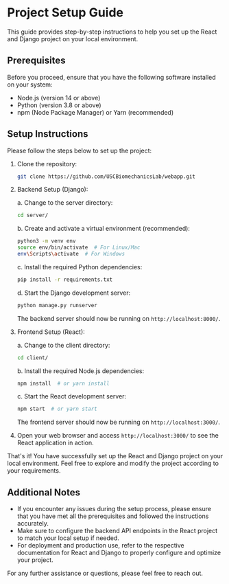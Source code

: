 # Project Setup Guide

This guide provides step-by-step instructions to help you set up the React and Django project on your local environment.

## Prerequisites

Before you proceed, ensure that you have the following software installed on your system:

- Node.js (version 14 or above)
- Python (version 3.8 or above)
- npm (Node Package Manager) or Yarn (recommended)

## Setup Instructions

Please follow the steps below to set up the project:

1. Clone the repository:

   ```bash
   git clone https://github.com/USCBiomechanicsLab/webapp.git
   ```

2. Backend Setup (Django):

   a. Change to the server directory:

   ```bash
   cd server/
   ```

   b. Create and activate a virtual environment (recommended):

   ```bash
   python3 -m venv env
   source env/bin/activate  # For Linux/Mac
   env\Scripts\activate  # For Windows
   ```

   c. Install the required Python dependencies:

   ```bash
   pip install -r requirements.txt
   ```

    <!-- d. Apply database migrations: -->
    <!--  -->
   <!-- ```bash -->
   <!-- python manage.py migrate -->
   <!-- ```  -->

   d. Start the Django development server:

   ```bash
   python manage.py runserver
   ```

   The backend server should now be running on `http://localhost:8000/`.

3. Frontend Setup (React):

   a. Change to the client directory:

   ```bash
   cd client/
   ```

   b. Install the required Node.js dependencies:

   ```bash
   npm install  # or yarn install
   ```

   c. Start the React development server:

   ```bash
   npm start  # or yarn start
   ```

   The frontend server should now be running on `http://localhost:3000/`.

4. Open your web browser and access `http://localhost:3000/` to see the React application in action.

That's it! You have successfully set up the React and Django project on your local environment. Feel free to explore and modify the project according to your requirements.

## Additional Notes

- If you encounter any issues during the setup process, please ensure that you have met all the prerequisites and followed the instructions accurately.
- Make sure to configure the backend API endpoints in the React project to match your local setup if needed.
- For deployment and production use, refer to the respective documentation for React and Django to properly configure and optimize your project.

For any further assistance or questions, please feel free to reach out.
